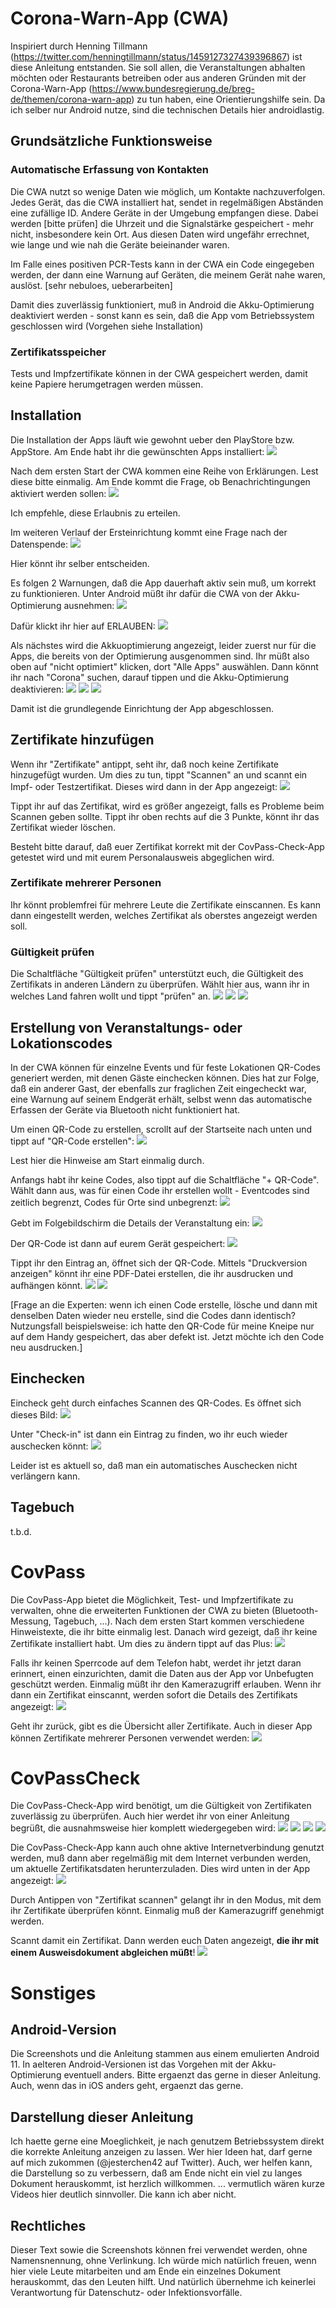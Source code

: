 # Corona-Warn-App (CWA)
Inspiriert durch Henning Tillmann (https://twitter.com/henningtillmann/status/1459127327439396867) ist diese Anleitung entstanden. Sie soll allen, die Veranstaltungen abhalten möchten oder Restaurants betreiben oder aus anderen Gründen mit der Corona-Warn-App (https://www.bundesregierung.de/breg-de/themen/corona-warn-app) zu tun haben, eine Orientierungshilfe sein. Da ich selber nur Android nutze, sind die technischen Details hier androidlastig.

## Grundsätzliche Funktionsweise
### Automatische Erfassung von Kontakten
Die CWA nutzt so wenige Daten wie möglich, um Kontakte nachzuverfolgen. Jedes Gerät, das die CWA installiert hat, sendet in regelmäßigen Abständen eine zufällige ID. Andere Geräte in der Umgebung empfangen diese. Dabei werden [bitte prüfen] die Uhrzeit und die Signalstärke gespeichert - mehr nicht, insbesondere kein Ort. Aus diesen Daten wird ungefähr errechnet, wie lange und wie nah die Geräte beieinander waren.

Im Falle eines positiven PCR-Tests kann in der CWA ein Code eingegeben werden, der dann eine Warnung auf Geräten, die meinem Gerät nahe waren, auslöst. [sehr nebuloes, ueberarbeiten]

Damit dies zuverlässig funktioniert, muß in Android die Akku-Optimierung deaktiviert werden - sonst kann es sein, daß die App vom Betriebssystem geschlossen wird (Vorgehen siehe Installation)

### Zertifikatsspeicher
Tests und Impfzertifikate können in der CWA gespeichert werden, damit keine Papiere herumgetragen werden müssen.

## Installation
Die Installation der Apps läuft wie gewohnt ueber den PlayStore bzw. AppStore. Am Ende habt ihr die gewünschten Apps installiert: 
![](Installation/Screenshot_1636795362.png)

Nach dem ersten Start der CWA kommen eine Reihe von Erklärungen. Lest diese bitte einmalig. Am Ende kommt die Frage, ob Benachrichtingungen aktiviert werden sollen:
![](Installation/Screenshot_1636795409.png)

Ich empfehle, diese Erlaubnis zu erteilen.

Im weiteren Verlauf der Ersteinrichtung kommt eine Frage nach der Datenspende:
![](Installation/Screenshot_1636795438.png)

Hier könnt ihr selber entscheiden.

Es folgen 2 Warnungen, daß die App dauerhaft aktiv sein muß, um korrekt zu funktionieren. Unter Android müßt ihr dafür die CWA von der Akku-Optimierung ausnehmen:
![](Installation/Screenshot_1636795444.png)

Dafür klickt ihr hier auf ERLAUBEN:
![](Installation/Screenshot_1636795449.png)

Als nächstes wird die Akkuoptimierung angezeigt, leider zuerst nur für die Apps, die bereits von der Optimierung ausgenommen sind. Ihr müßt also oben auf "nicht optimiert" klicken, dort "Alle Apps" auswählen. Dann könnt ihr nach "Corona" suchen, darauf tippen und die Akku-Optimierung deaktivieren:
![](Installation/Screenshot_1636795455.png)
![](Installation/Screenshot_1636795666.png)
![](Installation/Screenshot_1636795672.png)

Damit ist die grundlegende Einrichtung der App abgeschlossen.

## Zertifikate hinzufügen
Wenn ihr "Zertifikate" antippt, seht ihr, daß noch keine Zertifikate hinzugefügt wurden. Um dies zu tun, tippt "Scannen" an und scannt ein Impf- oder Testzertifikat. Dieses wird dann in der App angezeigt:
![](Zertifikate/Screenshot_1636798215.png)

Tippt ihr auf das Zertifikat, wird es größer angezeigt, falls es Probleme beim Scannen geben sollte.
Tippt ihr oben rechts auf die 3 Punkte, könnt ihr das Zertifikat wieder löschen.

Besteht bitte darauf, daß euer Zertifikat korrekt mit der CovPass-Check-App getestet wird und mit eurem Personalausweis abgeglichen wird.

### Zertifikate mehrerer Personen
Ihr könnt problemfrei für mehrere Leute die Zertifikate einscannen. Es kann dann eingestellt werden, welches Zertifikat als oberstes angezeigt werden soll.

### Gültigkeit prüfen
Die Schaltfläche "Gültigkeit prüfen" unterstützt euch, die Gültigkeit des Zertifikats in anderen Ländern zu überprüfen. Wählt hier aus, wann ihr in welches Land fahren wollt und tippt "prüfen" an.
![](Zertifikate/Screenshot_1636798257.png)
![](Zertifikate/Screenshot_1636798291.png)
![](Zertifikate/Screenshot_1636798300.png)

## Erstellung von Veranstaltungs- oder Lokationscodes
In der CWA können für einzelne Events und für feste Lokationen QR-Codes generiert werden, mit denen Gäste einchecken können. Dies hat zur Folge, daß ein anderer Gast, der ebenfalls zur fraglichen Zeit eingecheckt war, eine Warnung auf seinem Endgerät erhält, selbst wenn das automatische Erfassen der Geräte via Bluetooth nicht funktioniert hat.

Um einen QR-Code zu erstellen, scrollt auf der Startseite nach unten und tippt auf "QR-Code erstellen":
![](Lokationscodes\Screenshot_1636796302.png)

Lest hier die Hinweise am Start einmalig durch.

Anfangs habt ihr keine Codes, also tippt auf die Schaltfläche "+ QR-Code". Wählt dann aus, was für einen Code ihr erstellen wollt - Eventcodes sind zeitlich begrenzt, Codes für Orte sind unbegrenzt:
![](Lokationscodes\Screenshot_1636796313.png)

Gebt im Folgebildschirm die Details der Veranstaltung ein:
![](Lokationscodes\Screenshot_1636796334.png)

Der QR-Code ist dann auf eurem Gerät gespeichert:
![](Lokationscodes\Screenshot_1636796338.png)

Tippt ihr den Eintrag an, öffnet sich der QR-Code. Mittels "Druckversion anzeigen" könnt ihr eine PDF-Datei erstellen, die ihr ausdrucken und aufhängen könnt.
![](Lokationscodes\Screenshot_1636796344.png)
![](Lokationscodes\Screenshot_1636796351.png)

[Frage an die Experten: wenn ich einen Code erstelle, lösche und dann mit denselben Daten wieder neu erstelle, sind die Codes dann identisch? Nutzungsfall beispielsweise: ich hatte den QR-Code für meine Kneipe nur auf dem Handy gespeichert, das aber defekt ist. Jetzt möchte ich den Code neu ausdrucken.]

## Einchecken
Eincheck geht durch einfaches Scannen des QR-Codes. Es öffnet sich dieses Bild:
![](Checkin\Screenshot_1636796586.png)

Unter "Check-in" ist dann ein Eintrag zu finden, wo ihr euch wieder auschecken könnt:
![](Lokationscodes\Screenshot_1636796432.png)

Leider ist es aktuell so, daß man ein automatisches Auschecken nicht verlängern kann.
 


## Tagebuch
t.b.d.



# CovPass
Die CovPass-App bietet die Möglichkeit, Test- und Impfzertifikate zu verwalten, ohne die erweiterten Funktionen der CWA zu bieten (Bluetooth-Messung, Tagebuch, ...). Nach dem ersten Start kommen verschiedene Hinweistexte, die ihr bitte einmalig lest. Danach wird gezeigt, daß ihr keine Zertifikate installiert habt. Um dies zu ändern tippt auf das Plus:
![](CovPass\Screenshot_1636796856.png)

Falls ihr keinen Sperrcode auf dem Telefon habt, werdet ihr jetzt daran erinnert, einen einzurichten, damit die Daten aus der App vor Unbefugten geschützt werden. Einmalig müßt ihr den Kamerazugriff erlauben. Wenn ihr dann ein Zertifikat einscannt, werden sofort die Details des Zertifikats angezeigt:
![](CovPass\Screenshot_1636796983.png)

Geht ihr zurück, gibt es die Übersicht aller Zertifikate. Auch in dieser App können Zertifikate mehrerer Personen verwendet werden:
![](CovPass\Screenshot_1636796997.png)

  

# CovPassCheck
Die CovPass-Check-App wird benötigt, um die Gültigkeit von Zertifikaten zuverlässig zu überprüfen. Auch hier werdet ihr von einer Anleitung begrüßt, die ausnahmsweise hier komplett wiedergegeben wird:
![](CovPass-Check\Screenshot_1636797062.png)
![](CovPass-Check\Screenshot_1636797066.png)
![](CovPass-Check\Screenshot_1636797069.png)
![](CovPass-Check\Screenshot_1636797075.png)

Die CovPass-Check-App kann auch ohne aktive Internetverbindung genutzt werden, muß dann aber regelmäßig mit dem Internet verbunden werden, um aktuelle Zertifikatsdaten herunterzuladen. Dies wird unten in der App angezeigt:
![](CovPass-Check\Screenshot_1636797089.png)

Durch Antippen von "Zertifikat scannen" gelangt ihr in den Modus, mit dem ihr Zertifikate überprüfen könnt. Einmalig muß der Kamerazugriff genehmigt werden.

Scannt damit ein Zertifikat. Dann werden euch Daten angezeigt, **die ihr mit einem Ausweisdokument abgleichen müßt**!
![](CovPass-Check\Screenshot_1636797109.png)





# Sonstiges

## Android-Version
Die Screenshots und die Anleitung stammen aus einem emulierten Android 11. In aelteren Android-Versionen ist das Vorgehen mit der Akku-Optimierung eventuell anders. Bitte ergaenzt das gerne in dieser Anleitung. Auch, wenn das in iOS anders geht, ergaenzt das gerne.

## Darstellung dieser Anleitung
Ich haette gerne eine Moeglichkeit, je nach genutzem Betriebssystem direkt die korrekte Anleitung anzeigen zu lassen. Wer hier Ideen hat, darf gerne auf mich zukommen (@jesterchen42 auf Twitter). Auch, wer helfen kann, die Darstellung so zu verbessern, daß am Ende nicht ein viel zu langes Dokument herauskommt, ist herzlich willkommen.
... vermutlich wären kurze Videos hier deutlich sinnvoller. Die kann ich aber nicht.

## Rechtliches
Dieser Text sowie die Screenshots können frei verwendet werden, ohne Namensnennung, ohne Verlinkung. Ich würde mich natürlich freuen, wenn hier viele Leute mitarbeiten und am Ende ein einzelnes Dokument herauskommt, das den Leuten hilft. Und natürlich übernehme ich keinerlei Verantwortung für Datenschutz- oder Infektionsvorfälle.